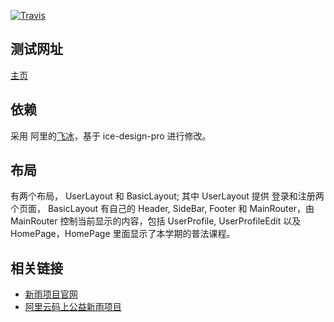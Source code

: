 [![Travis](https://travis-ci.com/zhaofeng-shu33/xinyu-first-fg.svg?branch=master)](
    https://travis-ci.com/zhaofeng-shu33/xinyu-first-fg)
## 测试网址
[主页](http://yiqiaifa.leidenschaft.cn)

## 依赖
采用 阿里的[飞冰](https://ice.work)，基于 ice-design-pro 进行修改。

## 布局
有两个布局， UserLayout 和 BasicLayout; 其中 UserLayout 提供 登录和注册两个页面， BasicLayout 有自己的 Header, SideBar, Footer 和 MainRouter，由 MainRouter 控制当前显示的内容，包括 UserProfile, UserProfileEdit 以及 HomePage，HomePage 里面显示了本学期的普法课程。

## 相关链接
- [新雨项目官网](http://yiqiaifa.org.cn)
- [阿里云码上公益新雨项目](https://greencode.aliyun.com/project/detailProject.htm?projectId=300020165595)

